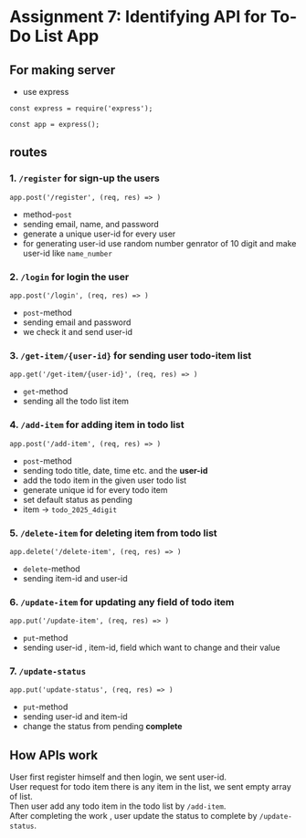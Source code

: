 # Assignment 7: Identifying API for To-Do List App

## For making server
- use express
```
const express = require('express');

const app = express();
```
## routes
### 1. `/register` for sign-up the users
``` 
app.post('/register', (req, res) => )
```
- method-`post`
- sending email, name, and password
- generate a unique user-id for every user
- for generating user-id use random number genrator of 10 digit and make user-id like `name_number`

### 2. `/login` for login the user
```
app.post('/login', (req, res) => )
```
- `post`-method
- sending email and password
- we check it and send user-id

### 3. `/get-item/{user-id}` for sending user todo-item list
```
app.get('/get-item/{user-id}', (req, res) => )
```
- `get`-method
- sending all the todo list item

### 4. `/add-item` for adding item in todo list
```
app.post('/add-item', (req, res) => )
```
- `post`-method
- sending todo title, date, time etc. and the **user-id**
- add the todo item in the given user todo list
- generate unique id for every todo item
- set default status as pending
- item -> `todo_2025_4digit`

### 5. `/delete-item` for deleting item from todo list
```
app.delete('/delete-item', (req, res) => )
```
- `delete`-method
- sending item-id and user-id

### 6. `/update-item` for updating any field of todo item
```
app.put('/update-item', (req, res) => )
```
- `put`-method
- sending user-id , item-id, field which want to change and their value

### 7. `/update-status`
```
app.put('update-status', (req, res) => )
```
- `put`-method
- sending user-id and item-id
- change the status from pending **complete**

## How APIs work
User first register himself and then login, we sent user-id.\
User request for todo item there is any item in the list, we sent empty array of list.\
Then user add any todo item in the todo list by `/add-item`.\
After completing the work , user update the status to complete by `/update-status`.


